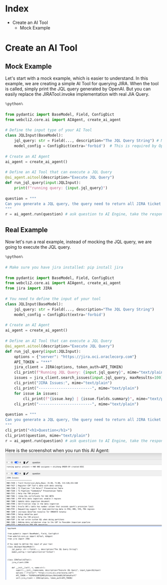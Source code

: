 # Index
* Create an AI Tool
    * Mock Example

# Create an AI Tool
## Mock Example
Let's start with a mock example, which is easier to understand. In this example, we are creating a simple AI Tool for querying JIRA. When the tool is called, simply print the JQL query generated by OpenAI. But you can easily replace the JIRATool.invoke implementation with real JIA Query.

```python
%python%

from pydantic import BaseModel, Field, ConfigDict
from webcli2.core.ai import AIAgent, create_ai_agent

# Define the input type of your AI Tool
class JQLInput(BaseModel):
    jql_query: str = Field(..., description="The JQL Query String") # Make the description easy to understand by OpenAI
    model_config = ConfigDict(extra='forbid')  # This is required by OpenAI

# Create an AI Agent
ai_agent = create_ai_agent()

# Define an AI Tool that can execute a JQL Query
@ai_agent.aitool(description="Execute JQL Query")
def run_jql_query(input:JQLInput):
    print(f"running query: {input.jql_query}")

question = """
Can you generate a JQL query, the query need to return all JIRA ticket for project HWD, and assignee is shizhong, let's sort the result by created field, with most recent created on top. Use the provided tool to fetch data.
"""
r = ai_agent.run(question) # ask question to AI Engine, take the response and run the AI Tools
```

## Real Example
Now let's run a real example, instead of mocking the JQL query, we are going to execute the JQL query.

```python
%python%

# Make sure you have jira installed: pip install jira

from pydantic import BaseModel, Field, ConfigDict
from webcli2.core.ai import AIAgent, create_ai_agent
from jira import JIRA

# You need to define the input of your tool
class JQLInput(BaseModel):
    jql_query: str = Field(..., description="The JQL Query String")
    model_config = ConfigDict(extra='forbid')

# Create an AI Agent
ai_agent = create_ai_agent()

# Define an AI Tool that can execute a JQL Query
@ai_agent.aitool(description="Execute JQL Query")
def run_jql_query(input:JQLInput):
    options = {"server": "https://jira.oci.oraclecorp.com"}
    API_TOKEN = "***"
    jira_client = JIRA(options, token_auth=API_TOKEN)
    cli_print(f"Running JQL Query: {input.jql_query}", mime="text/plain")
    issues = jira_client.search_issues(input.jql_query, maxResults=100)
    cli_print("JIRA Issues:", mime="text/plain")
    cli_print("------------------------", mime="text/plain")
    for issue in issues:
        cli_print(f"{issue.key} | {issue.fields.summary}", mime="text/plain")
    cli_print("------------------------", mime="text/plain")

question = """
Can you generate a JQL query, the query need to return all JIRA ticket for project HWD, and assignee is shizhong, let's sort the result by created field, with most recent created on top. Use the provided tool to fetch data.
"""
cli_print("<h1>Question</h1>")
cli_print(question, mime="text/plain")
r = ai_agent.run(question) # ask question to AI Engine, take the response and run the AI Tools
```

Here is the screenshot when you run this AI Agent:
![Screenshot](ai-agent-01.png "Screenshot")

